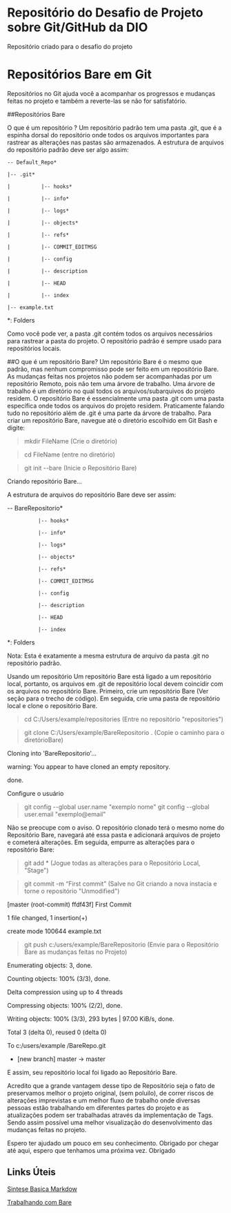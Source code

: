 # Repositório do Desafio de Projeto sobre Git/GitHub da DIO
Repositório criado para o desafio do projeto

# Repositórios Bare em Git

Repositórios no Git ajuda você a acompanhar os progressos e mudanças feitas no projeto e também a reverte-las se não for satisfatório.

##Repositórios Bare

O que é um repositório ?
Um repositório padrão tem uma pasta .git, que é a espinha dorsal do repositório onde todos os arquivos importantes para rastrear as alterações nas pastas são armazenados.
A estrutura de arquivos do repositório padrão deve ser algo assim:


    -- Default_Repo* 

    |-- .git* 

    |          |-- hooks* 

    |          |-- info* 

    |          |-- logs* 

    |          |-- objects* 

    |          |-- refs* 

    |          |-- COMMIT_EDITMSG 

    |          |-- config 

    |          |-- description 

    |          |-- HEAD 

    |          |-- index 

    |-- example.txt 


*: Folders 

Como você pode ver, a pasta .git contém todos os arquivos necessários para rastrear a pasta do projeto. O repositório padrão é sempre usado para repositórios locais.

##O que é um repositório Bare?
Um repositório Bare é o mesmo que padrão, mas nenhum compromisso pode ser feito em um repositório Bare. As mudanças feitas nos projetos não podem ser acompanhadas por um repositório Remoto, pois não tem uma árvore de trabalho. Uma árvore de trabalho é um diretório no qual todos os arquivos/subarquivos do projeto residem. O repositório Bare é essencialmente uma pasta .git com uma pasta específica onde todos os arquivos do projeto residem.
Praticamente falando tudo no repositório além de .git é uma parte da árvore de trabalho. Para criar um repositório Bare, navegue até o diretório escolhido em Git Bash e digite:

 
>mkdir FileName (Crie o diretório)

>cd FileName  (entre no diretório)

>git init --bare   (Inicie o Repositório Bare)

Criando repositório Bare...

A estrutura de arquivos do repositório Bare deve ser assim:

-- BareRepositorio* 

              |-- hooks* 

              |-- info* 

              |-- logs* 

              |-- objects* 

              |-- refs* 

              |-- COMMIT_EDITMSG 

              |-- config 

              |-- description 

              |-- HEAD 

              |-- index 


*: Folders 

Nota: Esta é exatamente a mesma estrutura de arquivo da pasta .git no repositório padrão.

Usando um repositório
Um repositório Bare está ligado a um repositório local, portanto, os arquivos em .git de repositório local devem coincidir com os arquivos no repositório Bare. Primeiro, crie um repositório Bare (Ver seção para o trecho de código).
Em seguida, crie uma pasta de repositório local e clone o repositório Bare.

 
>cd C:/Users/example/repositories (Entre no repositório "repositories")

>git clone C:/Users/example/BareRepositorio . (Copie o caminho para o diretórioBare)

Cloning into 'BareRepositorio'...

warning: You appear to have cloned an empty repository. 

done. 

Configure o usuário 
>git config --global user.name "exemplo nome"
>git config --global user.email "exemplo@email"

Não se preocupe com o aviso. O repositório clonado terá o mesmo nome do Repositório Bare, navegará até essa pasta e adicionará arquivos de projeto e cometerá alterações. Em seguida, empurre as alterações para o repositório Bare:

>git add * (Jogue todas as alterações para o Repositório Local, "Stage")

>git commit -m “First commit”  (Salve no Git criando a nova instacia e torne o repositório "Unmodified")

[master (root-commit) ffdf43f] First Commit 

 1 file changed, 1 insertion(+) 

 create mode 100644 example.txt 


>git push c:/users/example/BareRepositorio  (Envie para o Repositório Bare as mudanças feitas no Projeto)

Enumerating objects: 3, done. 

Counting objects: 100% (3/3), done. 

Delta compression using up to 4 threads 

Compressing objects: 100% (2/2), done. 

Writing objects: 100% (3/3), 293 bytes | 97.00 KiB/s, done. 

Total 3 (delta 0), reused 0 (delta 0) 

To c:/users/example /BareRepo.git  

 * [new branch]      master -> master 

E assim, seu repositório local foi ligado ao Repositório Bare. 

Acredito que a grande vantagem desse tipo de Repositório seja o fato de preservamos melhor o projeto original, (sem poluilo), de correr riscos de alterações imprevistas e um melhor fluxo de trabalho onde diversas pessoas estão trabalhando em diferentes partes do projeto e as atualizações podem ser trabalhadas através da implementação de Tags. Sendo assim possível uma melhor visualização do desenvolvimento das mudanças feitas no projeto. 


Espero ter ajudado um pouco em seu conhecimento. Obrigado por chegar até aqui, espero que tenhamos uma próxima vez. Obrigado
 

## Links Úteis
[Sintese Basica Markdow](https://www.markdownguide.org/basic-syntax/)

[Trabalhando com Bare](https://www.geeksforgeeks.org/working-with-git-repositories/)
